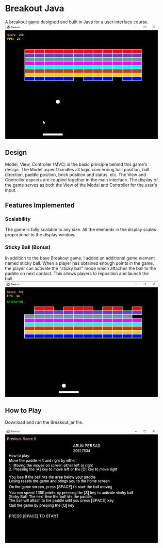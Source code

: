 # Breakout Java

A breakout game designed and built in Java for a user interface course.
![Breakout Game](https://github.com/alpersad/Breakout/blob/master/docs/screenshots/normalgame.png)

## Design

Model, View, Controller (MVC) is the basic principle behind this game's design.
The Model aspect handles all logic concerning ball position, ball direction, paddle position, brick position and status, etc.
The View and Controller aspects are coupled together in the main interface. The display of the game serves as both
the View of the Model and Controller for the user's input.

## Features Implemented

### Scalability

The game is fully scalable to any size. All the elements in the display scales proportional to the display window.

### Sticky Ball (Bonus)

In addition to the base Breakout game, I added an additional game element named sticky ball.
When a player has obtained enough points in the game, the player can activate the "sticky ball" mode which
attaches the ball to the paddle on next contact. This allows players to reposition and launch the ball.
![Sticky Ball Feature](https://github.com/alpersad/Breakout/blob/master/docs/screenshots/stickyon.png)

## How to Play

Download and run the Breakout.jar file.

![Instructions](https://github.com/alpersad/Breakout/blob/master/docs/screenshots/instruction_page.png)
